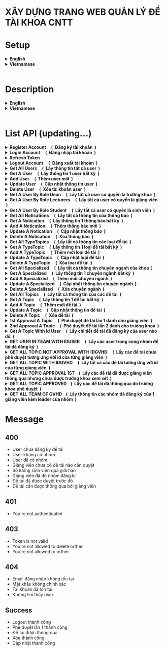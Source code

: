 # XÂY DỰNG TRANG WEB QUẢN LÝ ĐỀ TÀI KHOA CNTT

# Setup 

<details>
<summary><b>English</b></summary><br />

- Prepare the environment variables as follows
	|Variable name              |Obligatory |Description                                                                                     |Default        |
	|----------------------|---------|------------------------------------------------------------------------------------------|----------------|
	|PORT                  |❌       |Port to listen to (listen) server api                                                    |3001            |
	|MONGO_URI             |✔       |Connection string to connect to MongoDb                                              |                |
	|JWT_ACCESS_KEY            |✔       |Secret key, used in Json Web token (accessToken)                                     |                |
	|JWT_REFRESH_KEY       |✔       |Secret key, used in Json Web token (refreshToken)                             |                |
</details>

<details>
<summary><b>Vietnamese</b></summary><br />

- Chuẩn bị các biến môi trường như sau
	|Tên biến              |Bắt buộc |Mô tả                                                                                     |Mặc định        |
	|----------------------|---------|------------------------------------------------------------------------------------------|----------------|
	|PORT                  |❌       |Port để listen (lắng nghe) server api                                                     |3001            |
	|MONGO_URI             |✔       |Connection string để kết nối tới MongoDb                                                  |                |
	|JWT_ACCESS_KEY            |✔       |Khóa bí mật (secret key), dùng trong Json Web token (accessToken)                                     |                |
	|JWT_REFRESH_KEY       |✔       |Khóa bí mật (secret key), dùng trong Json Web token (refreshToken)                             |                |
</details>
<br />

# Description
<details>
<summary><b>English</b></summary><br />

Using technologies: NodeJS, Express, MongoDb, Mongoose, jwt-authentication, jwt-authorization

The website includes 3 rights, helping students register a topic name and choose a guide, the topic will be approved by the teacher for the first time and transferred to the dean for final approval.
3 rights:
-	Dean:
    + The person who reviews the title of the topic.
    + CRUD has full rights to teacher, student, and topic accounts.
    + Dean will review the final topic.
    + Statistics

- Instructor guides:
    + Each lecturer has a maximum of 8 student groups (per term),
    + Each group has a maximum of 3 students, lecturers have CRUD rights on each registered group.
    + The lecturer reviews the topic and will send it to the Dean for final approval. Once approved, the topic can still be deleted, but once the dean has approved it, the topic cannot be deleted.
    + The lecturer has the right to CRUD with the topic of the student group.

-	Student:
    + Each student can choose 1 instructor, students can only be in a group with 3 members, students who already have a group mean that they have already registered the topic, they cannot register the topic themselves.
    + When registering, students fill in the information of group members.

Updating...

***Currently the server is still being updated with the necessary functions, the update will be regularly updated here. Thank you!***
</details>

<details>
<summary><b>Vietnamese</b></summary><br />

Sử dụng các công nghệ: NodeJS, Express, MongoDb, Mongoose, jwt-authentication, jwt-authorization

Trang web bao gồm 3 quyền, giúp sinh viên đăng ký tên đề tài và chọn giáo viên hướng dẫn, đề tài sẽ được giáo viên chấp thuận phê duyệt lần 1 và chuyển đến trưởng khoa để chốt tên đề tài qua việc phê duyệt cuối. 
3 quyền:
-	Trưởng khoa: 
    + Người xét duyệt tên đề tài. 
    + CRUD toàn quyền với tài khoản giáo viên, sinh viên, đề tài. 
    + Trưởng khoa sẽ xét duyệt đề tài cuối cùng. 
    + Thống kê

-	Giảng viên hướng dẫn: 
    + Mỗi giảng viên có tối đa 8 nhóm sinh viên (mỗi kì), 
    + Mỗi nhóm tối đa 3 sinh viên, giảng viên có quyền CRUD trên mỗi nhóm đăng kí. 
    + Giảng viên xét duyệt đề tài và sẽ gửi lên trưởng khoa xuyết duyệt cuối. Khi đã duyệt thì vẫn được xóa đề tài, nhưng khi trưởng khoa đã duyệt thì không được xóa đề tài. 
    + Giảng viên có quyền CRUD với đề tài của nhóm sinh viên.

-	Sinh viên: 
    + Mỗi sinh viên được chọn 1 giảng viên hướng dẫn, sinh viên chỉ được nằm trong 1 nhóm có 3 thành viên, sinh viên đãz có nhóm là đồng nghĩa đã đăng ký đề tài, không thể tự đăng ký đề tài tiếp. 
    + Khi đăng kí, sinh viên điền thông tin các thành viên trong nhóm. 

Updating...

***Hiện tại server vẫn đang được tiếp tục update các chức năng cần thiết, phần cập nhật sẽ thường xuyên được update tại đây. Xin cảm ơn!***
</details>
<br />


# List API (updating...)

<details>
<summary><b>Register Account &nbsp; &nbsp; ( &nbsp;Đăng ký tài khoản &nbsp;)</b></summary><br />

- *POST: **api/v1/register*** &nbsp; &nbsp; -- &nbsp; &nbsp;  **[content-type: application/json]** <br />
- Request:
    | params    | type   | require |
    | ---       | ---    | ---     |
    | firstName  | string | true    |
    | lastName  | string | true    |
    | email  | string | true    |
    | mssv  | string | true    |
    | password  | string | true    | 
    | avatar  | string | false    |
    | phone  | string | true    |
    | address  | string | false    |
    | active  | boolean | false    |
    | role  | string | default student    |
    | isTeam  | boolean | false    |

- Response:
```json
{
    "_id": "62ff067d2a6f2d35b72be673",
    "firstName": "Hai",
    "lastName": "Nguyen",
    "email": "admin@gmail.com",
    "mssv": "19110356",
    "role": "student",
    "createdAt": "2022-08-19T03:41:49.494Z",
    "updatedAt": "2022-08-19T03:41:49.494Z",
    "__v": 0,
}
```
</details>

<details>
<summary><b>Login Account &nbsp; &nbsp; ( &nbsp;Đăng nhập tài khoản &nbsp;)</b></summary><br />

- *POST: **api/v1/login*** &nbsp; &nbsp; -- &nbsp; &nbsp;  **[content-type: application/json]** <br />
- Request:
    | params    | type   | require |
    | ---       | ---    | ---     |
    | email  | string | true    |
    | password  | string | true    | 

- Response:
```json
{
    "_id": "62ff067d2a6f2d35b72be673",
    "firstName": "Hai",
    "lastName": "Nguyen",
    "email": "admin@gmail.com",
    "mssv": "19110356",
    "role": "student",
    "createdAt": "2022-08-19T03:41:49.494Z",
    "updatedAt": "2022-08-19T03:41:49.494Z",
    "__v": 0,
    "accessToken": "eyJhbGciOiJIUzI1NiIsInR5cCI6IkpXVCJ9.eyJpZCI6IjYyZmYwNjdkMmE2ZjJkMzViNzJiZTY3MyIsImFkbWluIjpmYWxzZSwiaWF0IjoxNjYwOTAwNDEyLCJleHAiOjE2NjA5MDA0NDJ9.eL8hG06zfvY_aIWfb6uMFtPccNcjj-NYfFpxYoE5v-k",
    "refreshToken": "eyJhbGciOiJIUzI1NiIsInR5cCI6IkpXVCJ9.eyJpZCI6IjYyZmYwNjdkMmE2ZjJkMzViNzJiZTY3MyIsImFkbWluIjpmYWxzZSwiaWF0IjoxNjYwOTAwNDEyLCJleHAiOjE2NjA5MDE0MTJ9.Llr9MuSPvRRWhWON1AJnRMSFz457H1ucjWv-_zwWGwc"
}
```
   ==> `refreshToken is saved in the returned cookie with the key refreshToken`
</details>

<details>
<summary><b>Refresh Token</b></summary><br />

- *POST: **api/v1/refresh*** &nbsp; &nbsp; -- &nbsp; &nbsp;  **[content-type: application/json]** <br />
- Headers: &nbsp; **[Cookie] : refreshToken**
- Request: null

- Response:
```json
{
    "accessToken": "eyJhbGciOiJIUzI1NiIsInR5cCI6IkpXVCJ9.eyJpZCI6IjYyZmYwNjdkMmE2ZjJkMzViNzJiZTY3MyIsImFkbWluIjp0cnVlLCJpYXQiOjE2NjEyMjY1NzQsImV4cCI6MTY2MTIyNjg3NH0.MbnNR9XEA9UKiDbniZK8Uuoff4W7FlHNzTDowmYiETw"
}
```
</details>

<details>
<summary><b>Logout Account &nbsp; &nbsp; ( &nbsp;Đăng xuất tài khoản &nbsp;)</b></summary><br />

- *POST: **api/v1/logout*** &nbsp; &nbsp; -- &nbsp; &nbsp;  **[content-type: application/json]** <br />
- Headers: &nbsp; **[token] : Bearer {accessToken}**
- Request: Null

- Response:
```json
{
    "message": ""
}
```
</details>

<details>
<summary><b>Get All Users &nbsp; &nbsp; ( &nbsp;Lấy thông tin tất cả user &nbsp;)</b></summary><br />

- *GET: **api/v1/user*** &nbsp; &nbsp; -- &nbsp; &nbsp;  **[content-type: application/json]** <br />
- Headers: &nbsp; **[token] : Bearer {accessToken}**
- Request: Null

- Response:
```json
{
    {
        "Info user 1": ""
    },
    {
        "Info user 2": ""
    }
}
```
</details>

<details>
<summary><b>Get A User &nbsp; &nbsp; ( &nbsp;Lấy thông tin 1 user bất kỳ &nbsp;)</b></summary><br />

- *GET: **api/v1/user/:id*** &nbsp; &nbsp; -- &nbsp; &nbsp;  **[content-type: application/json]** <br />
- Headers: &nbsp; **[token] : Bearer {accessToken}**
- Request: Null

- Response:
```json
{
    "Info user": ""
}
```
</details>

<details>
<summary><b>Add User &nbsp; &nbsp; ( &nbsp;Thêm user mới &nbsp;)</b></summary><br />

- *POST: **api/v1/user*** &nbsp; &nbsp; -- &nbsp; &nbsp;  **[content-type: application/json]** <br />
- Headers: &nbsp; **[token] : Bearer {accessToken}**
- Request:
    | params    | type   | require |
    | ---       | ---    | ---     |
    | firstName  | string | true    |
    | lastName  | string | true    |
    | email  | string | true    |
    | mssv  | string | true    |
    | password  | string | true    | 
    | avatar  | string | false    |
    | phone  | string | true    |
    | address  | string | false    |
    | active  | boolean | false    |
    | role  | string | default student    |
    | isTeam  | boolean | false    |

- Response:
```json
{
    "firstName": "Hai Test",
    "lastName": "Nguyen",
    "email": "admin@gmail.com",
    "mssv": "19110356",
    "role": "student",
    "phone": "14522",
    "_id": "630494af24f33a4ee5cc2340",
    "createdAt": "2022-08-23T08:49:51.091Z",
    "updatedAt": "2022-08-23T08:49:51.091Z",
    "__v": 0
}
```
</details>

<details>
<summary><b>Update User &nbsp; &nbsp; ( &nbsp;Cập nhật thông tin user &nbsp;)</b></summary><br />

- *PUT: **api/v1/user/:id*** &nbsp; &nbsp; -- &nbsp; &nbsp;  **[content-type: application/json]** <br />
- Headers: &nbsp; **[token] : Bearer {accessToken}**
- Request:
    | params    | type   | require |
    | ---       | ---    | ---     |
    | firstName  | string | true    |
    | lastName  | string | true    |
    | email  | string | true    |
    | mssv  | string | true    |
    | password  | string | true    | 
    | avatar  | string | false    |
    | phone  | string | true    |
    | address  | string | false    |
    | active  | boolean | false    |
    | role  | string | default student    |

- Response:
```json
{
    "message": ""
}
```
</details>

<details>
<summary><b>Delete User &nbsp; &nbsp; ( &nbsp;Xóa tài khoản user &nbsp;)</b></summary><br />

- *DELETE: **api/v1/user/:id*** &nbsp; &nbsp; -- &nbsp; &nbsp;  **[content-type: application/json]** <br />
- Headers: &nbsp; **[token] : Bearer {accessToken}**
- Request: null

- Response:
```json
{
    "message": ""
}
```
</details>

<details>
<summary><b>Get A User By Role Dean &nbsp; &nbsp; ( &nbsp;Lấy tất cả user có quyền là trưởng khoa &nbsp;)</b></summary><br />

- *GET: **api/v1/user/dean*** &nbsp; &nbsp; -- &nbsp; &nbsp;  **[content-type: application/json]** <br />
- Headers: &nbsp; **[token] : Bearer {accessToken}**
- Request: Null

- Response:
```json
{
    {
        "Info user 1": ""
    },
    {
        "Info user 2": ""
    }
}
```
</details>

<details>
<summary><b>Get A User By Role Lecturers &nbsp; &nbsp; ( &nbsp;Lấy tất cả user có quyền là giảng viên &nbsp;)</b></summary><br />

- *GET: **api/v1/user/lecturers*** &nbsp; &nbsp; -- &nbsp; &nbsp;  **[content-type: application/json]** <br />
- Headers: &nbsp; **[token] : Bearer {accessToken}**
- Request: Null

- Response:
```json
{
    {
        "Info user 1": ""
    },
    {
        "Info user 2": ""
    }
}
```
</details>

<details>
<summary><b>Get A User By Role Student &nbsp; &nbsp; ( &nbsp;Lấy tất cả user có quyền là sinh viên &nbsp;)</b></summary><br />

- *GET: **api/v1/user/student*** &nbsp; &nbsp; -- &nbsp; &nbsp;  **[content-type: application/json]** <br />
- Headers: &nbsp; **[token] : Bearer {accessToken}**
- Request: Null

- Response:
```json
{
    {
        "Info user 1": ""
    },
    {
        "Info user 2": ""
    }
}
```
</details>

<details>
<summary><b>Get All Notications &nbsp; &nbsp; ( &nbsp;Lấy tất cả thông tin của thông báo &nbsp;)</b></summary><br />

- *GET: **api/v1/noti*** &nbsp; &nbsp; -- &nbsp; &nbsp;  **[content-type: application/json]** <br />
- Headers: &nbsp; **[token] : Bearer {accessToken}**
- Request: null

- Response:
```json
{
    {
        "Info noti 1": ""
    },
    {
        "Info noti 2": ""
    }
}
```
</details>

<details>
<summary><b>Get A Notication &nbsp; &nbsp; ( &nbsp;Lấy thông tin 1 thông báo bất kỳ &nbsp;)</b></summary><br />

- *GET: **api/v1/noti/:id*** &nbsp; &nbsp; -- &nbsp; &nbsp;  **[content-type: application/json]** <br />
- Headers: &nbsp; **[token] : Bearer {accessToken}**
- Request: null

- Response:
```json
{
    "Info noti": ""
}
```
</details>

<details>
<summary><b>Add A Notication &nbsp; &nbsp; ( &nbsp;Thêm thông báo mới &nbsp;)</b></summary><br />

- *POST: **api/v1/noti*** &nbsp; &nbsp; -- &nbsp; &nbsp;  **[content-type: application/json]** <br />
- Headers: &nbsp; **[token] : Bearer {accessToken}**
- Request:
    | params    | type   | require |
    | ---       | ---    | ---     |
    | header  | string | true    |
    | infomation  | string | true    |
    | deleted  | string | false    |

- Response:
```json
{
    "infoCateNoti": {}
}
```
</details>

<details>
<summary><b>Update A Notication &nbsp; &nbsp; ( &nbsp;Cập nhật thông báo &nbsp;)</b></summary><br />

- *PUT: **api/v1/noti/:id*** &nbsp; &nbsp; -- &nbsp; &nbsp;  **[content-type: application/json]** <br />
- Headers: &nbsp; **[token] : Bearer {accessToken}**
- Request:
    | params    | type   | require |
    | ---       | ---    | ---     |
    | header  | string | true    |
    | infomation  | string | true    |
    | deleted  | string | false    |

- Response:
```json
{
    "message": ""
}
```
</details>

<details>
<summary><b>Delete A Notication &nbsp; &nbsp; ( &nbsp;Xóa thông báo &nbsp;)</b></summary><br />

- *DELETE: **api/v1/noti/:id*** &nbsp; &nbsp; -- &nbsp; &nbsp;  **[content-type: application/json]** <br />
- Headers: &nbsp; **[token] : Bearer {accessToken}**
- Request: null

- Response:
```json
{
    "message": ""
}
```
</details>


<details>
<summary><b>Get All TypeTopics &nbsp; &nbsp; ( &nbsp;Lấy tất cả thông tin các loại đề tài &nbsp;)</b></summary><br />

- *GET: **api/v1/typetopic*** &nbsp; &nbsp; -- &nbsp; &nbsp;  **[content-type: application/json]** <br />
- Headers: &nbsp; **[token] : Bearer {accessToken}**
- Request: null

- Response:
```json
[
     {
        "Info typetopic 1": ""
    },
    {
        "Info typetopic 2": ""
    }
]
```
</details>

<details>
<summary><b>Get A TypeTopic &nbsp; &nbsp; ( &nbsp;Lấy thông tin 1 loại đề tài bất kỳ &nbsp;)</b></summary><br />

- *GET: **api/v1/typetopic/:id*** &nbsp; &nbsp; -- &nbsp; &nbsp;  **[content-type: application/json]** <br />
- Headers: &nbsp; **[token] : Bearer {accessToken}**
- Request: null

- Response:
```json
{
    "Info typetopic": {}
}
```
</details>

<details>
<summary><b>Add A TypeTopic &nbsp; &nbsp; ( &nbsp;Thêm mới loại đề tài &nbsp;)</b></summary><br />

- *POST: **api/v1/typetopic*** &nbsp; &nbsp; -- &nbsp; &nbsp;  **[content-type: application/json]** <br />
- Headers: &nbsp; **[token] : Bearer {accessToken}**
- Request:
    | params    | type   | require |
    | ---       | ---    | ---     |
    | name  | string | true    |
    | desc  | string | false    |
    | deleted  | string | false    |

- Response:
```json
{
    "infoTypeTopicNew": {}
}
```
</details>

<details>
<summary><b>Update A TypeTopic &nbsp; &nbsp; ( &nbsp;Cập nhật loại đề tài &nbsp;)</b></summary><br />

- *PUT: **api/v1/typetopic/:id*** &nbsp; &nbsp; -- &nbsp; &nbsp;  **[content-type: application/json]** <br />
- Headers: &nbsp; **[token] : Bearer {accessToken}**
- Request:
    | params    | type   | require |
    | ---       | ---    | ---     |
    | name  | string | true    |
    | desc  | string | false    |
    | deleted  | string | false    |

- Response:
```json
{
    "message": ""
}
```
</details>

<details>
<summary><b>Delete A TypeTopic &nbsp; &nbsp; ( &nbsp;Xóa loại đề tài &nbsp;)</b></summary><br />

- *DELETE: **api/v1/typetopic/:id*** &nbsp; &nbsp; -- &nbsp; &nbsp;  **[content-type: application/json]** <br />
- Headers: &nbsp; **[token] : Bearer {accessToken}**
- Request: null

- Response:
```json
{
    "message": ""
}
```
</details>

<details>
<summary><b>Get All Specialized &nbsp; &nbsp; ( &nbsp;Lấy tất cả thông tin chuyên ngành của khoa &nbsp;)</b></summary><br />

- *GET: **api/v1/specialized*** &nbsp; &nbsp; -- &nbsp; &nbsp;  **[content-type: application/json]** <br />
- Headers: &nbsp; **[token] : Bearer {accessToken}**
- Request: null

- Response:
```json
[
     {
        "Info specialized 1": ""
    },
    {
        "Info specialized 2": ""
    }
]
```
</details>

<details>
<summary><b>Get A Specialized &nbsp; &nbsp; ( &nbsp;Lấy thông tin 1 chuyên ngành bất kỳ &nbsp;)</b></summary><br />

- *GET: **api/v1/specialized/:id*** &nbsp; &nbsp; -- &nbsp; &nbsp;  **[content-type: application/json]** <br />
- Headers: &nbsp; **[token] : Bearer {accessToken}**
- Request: null

- Response:
```json
{
    "Info specialized": {}
}
```
</details>

<details>
<summary><b>Add A Specialized &nbsp; &nbsp; ( &nbsp;Thêm mới chuyên ngành &nbsp;)</b></summary><br />

- *POST: **api/v1/specialized*** &nbsp; &nbsp; -- &nbsp; &nbsp;  **[content-type: application/json]** <br />
- Headers: &nbsp; **[token] : Bearer {accessToken}**
- Request:
    | params    | type   | require |
    | ---       | ---    | ---     |
    | name  | string | true    |
    | desc  | string | false    |
    | deleted  | string | false    |

- Response:
```json
{
    "infoTypeTopicNew": {}
}
```
</details>

<details>
<summary><b>Update A Specialized &nbsp; &nbsp; ( &nbsp;Cập nhật thông tin chuyên ngành &nbsp;)</b></summary><br />

- *PUT: **api/v1/specialized/:id*** &nbsp; &nbsp; -- &nbsp; &nbsp;  **[content-type: application/json]** <br />
- Headers: &nbsp; **[token] : Bearer {accessToken}**
- Request:
    | params    | type   | require |
    | ---       | ---    | ---     |
    | name  | string | true    |
    | desc  | string | false    |
    | deleted  | string | false    |

- Response:
```json
{
    "message": ""
}
```
</details>

<details>
<summary><b>Delete A Specialized &nbsp; &nbsp; ( &nbsp;Xóa chuyên ngành &nbsp;)</b></summary><br />

- *DELETE: **api/v1/specialized/:id*** &nbsp; &nbsp; -- &nbsp; &nbsp;  **[content-type: application/json]** <br />
- Headers: &nbsp; **[token] : Bearer {accessToken}**
- Request: null

- Response:
```json
{
    "message": ""
}
```
</details>

<details>
<summary><b>Get All Topics &nbsp; &nbsp; ( &nbsp;Lấy tất cả thông tin của các đề tài &nbsp;)</b></summary><br />

- *GET: **api/v1/topic*** &nbsp; &nbsp; -- &nbsp; &nbsp;  **[content-type: application/json]** <br />
- Headers: &nbsp; **[token] : Bearer {accessToken}**
- Request: null

- Response:
```json
[
     {
        "Info topic 1": ""
    },
    {
        "Info topic 2": ""
    }
]
```
</details>

<details>
<summary><b>Get A Topic &nbsp; &nbsp; ( &nbsp;Lấy thông tin 1 đề tài bất kỳ &nbsp;)</b></summary><br />

- *GET: **api/v1/topic/:id*** &nbsp; &nbsp; -- &nbsp; &nbsp;  **[content-type: application/json]** <br />
- Headers: &nbsp; **[token] : Bearer {accessToken}**
- Request: null

- Response:
```json
{
    "Info topic": {}
}
```
</details>

<details>
<summary><b>Add A Topic &nbsp; &nbsp; ( &nbsp;Thêm mới đề tài &nbsp;)</b></summary><br />

- *POST: **api/v1/typetopic*** &nbsp; &nbsp; -- &nbsp; &nbsp;  **[content-type: application/json]** <br />
- Headers: &nbsp; **[token] : Bearer {accessToken}**
- Request:
    | params    | type   | require |
    | ---       | ---    | ---     |
    | name  | string | true    |
    | desc  | string | false    |
    | target  | string | false    |
    | product  | string | false    |
    | technology  | string | false    |
    | requirement  | string | false    |
    | idSpecialized  | string | false    |
    | typeTopic  | string | false    |
    | status  | string | false    |
    | sesmeter  | number | false    |
    | slsv  | string | false    |
    | leader  | string | false    |
    | gvhd  | string | false    |
    | gvpb  | string | false    |
    | score  | string | false    |
    | team  | array | false    |
    | deleted  | boolean | false    |

- Response:
```json
{
    "name": "Xây dựng Website UTEX",
    "desc": "Trang web giúp cho sinh viên học tập và lấy tài liệu từ giáo viên bộ môn.",
    "target": "Tìm hiểu về .Net và Anguler",
    "product": "Web",
    "technology": "Anguler, .Net",
    "idSpecialized": "632d6f527669a9e960db1b8a",
    "typeTopic": "632d246c4284ba88ff521e21",
    "status": "duyet0",
    "sesmeter": "1",
    "slsv": 3,
    "leader": "632034182674568e23832f4b",
    "gvhd": "6320380c735c7749d1ea7349",
    "team": [
        "632034182674568e23832f4b",
        "63203c858eddcf04700e33ed"
    ],
    "_id": "632db676bb21c7e76fe1f738",
    "createdAt": "2022-09-23T13:36:54.327Z",
    "updatedAt": "2022-09-23T13:36:54.327Z",
    "__v": 0
}
```
</details>

<details>
<summary><b>Update A Topic &nbsp; &nbsp; ( &nbsp;Cập nhật thông tin đề tài &nbsp;)</b></summary><br />

- *PUT: **api/v1/topic/:id*** &nbsp; &nbsp; -- &nbsp; &nbsp;  **[content-type: application/json]** <br />
- Headers: &nbsp; **[token] : Bearer {accessToken}**
- Request:
    | params    | type   | require |
    | ---       | ---    | ---     |
    | name  | string | true    |
    | desc  | string | false    |
    | target  | string | false    |
    | product  | string | false    |
    | technology  | string | false    |
    | requirement  | string | false    |
    | idSpecialized  | string | false    |
    | typeTopic  | string | false    |
    | status  | string | false    |
    | sesmeter  | number | false    |
    | slsv  | string | false    |
    | leader  | string | false    |
    | gvhd  | string | false    |
    | gvpb  | string | false    |
    | score  | string | false    |
    | team  | array | false    |
    | deleted  | boolean | false    |

- Response:
```json
{
    "message": ""
}
```
</details>

<details>
<summary><b>Delete A Topic &nbsp; &nbsp; ( &nbsp;Xóa đề tài &nbsp;)</b></summary><br />

- *DELETE: **api/v1/topic/:id*** &nbsp; &nbsp; -- &nbsp; &nbsp;  **[content-type: application/json]** <br />
- Headers: &nbsp; **[token] : Bearer {accessToken}**
- Request: null

- Response:
```json
{
    "message": ""
}
```
</details>

<details>
<summary><b>1st Approval A Topic &nbsp; &nbsp; ( &nbsp;Phê duyệt đề tài lần 1 dành cho giảng viên &nbsp;)</b></summary><br />

- *PATCH: **api/v1/topic/:id/1st*** &nbsp; &nbsp; -- &nbsp; &nbsp;  **[content-type: application/json]** <br />
- Headers: &nbsp; **[token] : Bearer {accessToken}**
- Request: null

- Response:
```json
{
    "message": ""
}
```
</details>

<details>
<summary><b>2nd Approval A Topic &nbsp; &nbsp; ( &nbsp;Phê duyệt đề tài lần 2 dành cho trưởng khoa &nbsp;)</b></summary><br />

- *PATCH: **api/v1/topic/:id/2nd*** &nbsp; &nbsp; -- &nbsp; &nbsp;  **[content-type: application/json]** <br />
- Headers: &nbsp; **[token] : Bearer {accessToken}**
- Request: null

- Response:
```json
{
    "message": ""
}
```
</details>

<details>
<summary><b>Get A Topic With Id User &nbsp; &nbsp; ( &nbsp;Lấy chi tiết đề tài đã đăng ký của user nào đó &nbsp;)</b></summary><br />

- *GET: **api/v1/user/topic/:idUser*** &nbsp; &nbsp; -- &nbsp; &nbsp;  **[content-type: application/json]** <br />
- Headers: &nbsp; **[token] : Bearer {accessToken}**
- Request: null

- Response:
```json
{
    "Info topic": {}
}
```

</details>

<details>
<summary><b>GET USER IN TEAM WITH IDUSER &nbsp; &nbsp; ( &nbsp;Lấy các user trong cùng nhóm đề tài đã đăng ký &nbsp;)</b></summary><br />

- *GET: **api/v1/user/member/:idUser*** &nbsp; &nbsp; -- &nbsp; &nbsp;  **[content-type: application/json]** <br />
- Headers: &nbsp; **[token] : Bearer {accessToken}**
- Request: null

- Response:
```json
[
    "Info user 1 in team": {},
    "Info user 2 in team": {}
]
```
</details>

<details>
<summary><b>GET ALL TOPIC NOT APPROVAL WITH IDGVHD &nbsp; &nbsp; ( &nbsp;Lấy các đề tài chưa phê duyệt tương ứng với id của từng giảng viên &nbsp;)</b></summary><br />

- *GET: **api/v1/topic/notapproval/:idGvhd*** &nbsp; &nbsp; -- &nbsp; &nbsp;  **[content-type: application/json]** <br />
- Headers: &nbsp; **[token] : Bearer {accessToken}**
- Request: null

- Response:
```json
{
    "Info topic": {}
}
```
</details>

<details>
<summary><b>GET ALL TOPIC WITH IDGVHD &nbsp; &nbsp; ( &nbsp;Lấy tất cả các đề tài tương ứng với id của từng giảng viên &nbsp;)</b></summary><br />

- *GET: **api/v1/topic/alltopicofgvhd/:idGvhd*** &nbsp; &nbsp; -- &nbsp; &nbsp;  **[content-type: application/json]** <br />
- Headers: &nbsp; **[token] : Bearer {accessToken}**
- Request: null

- Response:
```json
{
    "Info topic": {}
}
```
</details>

<details>
<summary><b>GET ALL TOPIC APPROVAL 1ST&nbsp; &nbsp; ( &nbsp;Lấy các đề tài đã được giảng viên thông qua nhưng chưa được trưởng khoa xem xét &nbsp;)</b></summary><br />

- *GET: **api/v1/topic/approval1st*** &nbsp; &nbsp; -- &nbsp; &nbsp;  **[content-type: application/json]** <br />
- Headers: &nbsp; **[token] : Bearer {accessToken}**
- Request: null

- Response:
```json
{
    "Info topic": {}
}
```
</details>

<details>
<summary><b>GET ALL TOPIC APPROVED&nbsp; &nbsp; ( &nbsp;Lấy các đề tài đã thông qua do trưởng khoa phê duyệt &nbsp;)</b></summary><br />

- *GET: **api/v1/topic/approved*** &nbsp; &nbsp; -- &nbsp; &nbsp;  **[content-type: application/json]** <br />
- Headers: &nbsp; **[token] : Bearer {accessToken}**
- Request: null

- Response:
```json
{
    "Info topic": {}
}
```
</details>

<details>
<summary><b>GET ALL TEAM OF GVHD&nbsp; &nbsp; ( &nbsp;Lấy thông tin các nhóm đã đăng ký của 1 giảng viên kèm leader của nhóm &nbsp;)</b></summary><br />

- *GET: **api/v1/user/team/:idGvhd*** &nbsp; &nbsp; -- &nbsp; &nbsp;  **[content-type: application/json]** <br />
- Headers: &nbsp; **[token] : Bearer {accessToken}**
- Request: null

- Response:
```json
{
    "leader": {},
    "teams": []
}
```
</details>

# Message

## 400
- User chưa đăng ký đề tài
- User không có nhóm
- User đã có nhóm
- Giảng viên chưa có đề tài nào cần duyệt
- Số lượng sinh viên quá giới hạn
- Giảng viên đã đủ nhóm đăng kí
- Đề tài đã được duyệt trước đó
- Đề tài cần được thông qua bởi giảng viên

## 401
- You're not authenticated

## 403
- Token is not valid
- You're not allowed to delete orther
- You're not allowed to orther

## 404
- Email đăng nhập không tồn tại
- Mật khẩu không chính xác
- Tài khoản đã tồn tại
- Không tìm thấy user

## Success
- Logout thành công
- Phê duyệt lần 1 thành công
- Đề tài được thông qua
- Xóa thành công
- Cập nhật thành công

